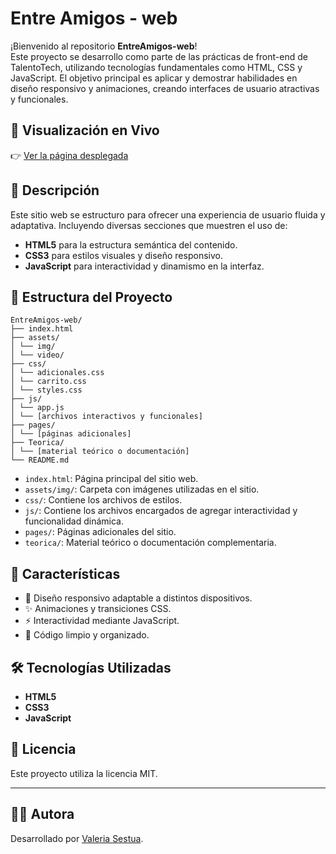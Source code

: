 # Entre Amigos - web 

¡Bienvenido al repositorio **EntreAmigos-web**!  
Este proyecto se desarrollo como parte de las prácticas de front-end de TalentoTech, utilizando tecnologías fundamentales como HTML, CSS y JavaScript. El objetivo principal es aplicar y demostrar habilidades en diseño responsivo y animaciones, creando interfaces de usuario atractivas y funcionales.

## 🚀 Visualización en Vivo

👉 [Ver la página desplegada](https://valesestua29.github.io/EntreAmigos-Web/)

## 🧩 Descripción

Este sitio web se estructuro para ofrecer una experiencia de usuario fluida y adaptativa. Incluyendo diversas secciones que muestren el uso de:

- **HTML5** para la estructura semántica del contenido.
- **CSS3** para estilos visuales y diseño responsivo.
- **JavaScript** para interactividad y dinamismo en la interfaz.

## 📁 Estructura del Proyecto

    EntreAmigos-web/
    ├── index.html
    ├── assets/
    │ └── img/
    │ └── video/
    ├── css/
    │ └── adicionales.css
    │ └── carrito.css
    │ └── styles.css
    ├── js/
    │ └── app.js
    │ └── [archivos interactivos y funcionales]
    ├── pages/
    │ └── [páginas adicionales]
    ├── Teorica/
    │ └── [material teórico o documentación]
    └── README.md

- `index.html`: Página principal del sitio web.
- `assets/img/`: Carpeta con imágenes utilizadas en el sitio.
- `css/`: Contiene los archivos de estilos.
- `js/`: Contiene los archivos encargados de agregar interactividad y funcionalidad dinámica.
- `pages/`: Páginas adicionales del sitio.
- `teorica/`: Material teórico o documentación complementaria.

## 🚀 Características

- 🎨 Diseño responsivo adaptable a distintos dispositivos.
- ✨ Animaciones y transiciones CSS.
- ⚡ Interactividad mediante JavaScript.
- 🧹 Código limpio y organizado.

## 🛠️ Tecnologías Utilizadas

- **HTML5**
- **CSS3**
- **JavaScript**


## 📄 Licencia

Este proyecto utiliza la licencia MIT.

---

## 🙋‍♀️ Autora

Desarrollado por [Valeria Sestua](https://github.com/valesestua29).
